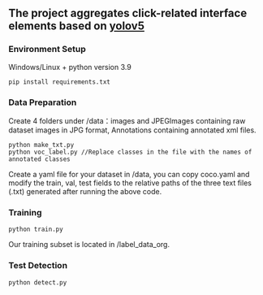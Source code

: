 ## The project aggregates click-related interface elements based on [yolov5](https://github.com/ultralytics/yolov5)

### Environment Setup

Windows/Linux + python version 3.9

```
pip install requirements.txt
```

### Data Preparation

Create 4 folders under /data：images and JPEGImages containing raw dataset images in JPG format, Annotations containing annotated xml files.

```
python make_txt.py
python voc_label.py //Replace classes in the file with the names of annotated classes
```

Create a yaml file for your dataset in /data, you can copy coco.yaml and modify the train, val, test fields to the relative paths of the three text files (.txt) generated after running the above code.

### Training

```
python train.py
```

Our training subset is located in /label_data_org.

### Test Detection

```
python detect.py
```

